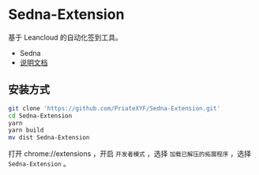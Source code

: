 # Sedna-Extension

基于 Leancloud 的自动化签到工具。

* Sedna
* [说明文档](https://sedna.virts.app/)

## 安装方式

```bash
git clone 'https://github.com/PriateXYF/Sedna-Extension.git'
cd Sedna-Extension
yarn
yarn build
mv dist Sedna-Extension
```

打开 chrome://extensions ，开启 `开发者模式` ，选择 `加载已解压的拓展程序` ，选择 `Sedna-Extension` 。